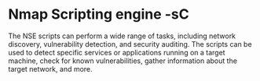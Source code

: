 # Nmap Scripting engine -sC

The NSE scripts can perform a wide range of tasks, including network discovery, vulnerability detection, and security auditing. The scripts can be used to detect specific services or applications running on a target machine, check for known vulnerabilities, gather information about the target network, and more.